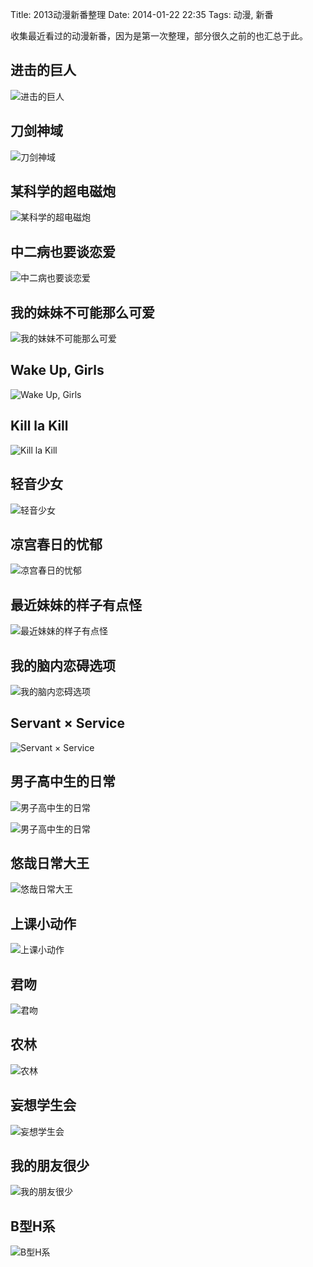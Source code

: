 Title: 2013动漫新番整理
Date: 2014-01-22 22:35
Tags: 动漫, 新番

[1]: /static/images/cartoon/JinJiDeJuRen.jpg
[2]: /static/images/cartoon/DaoJianShenYu.jpg
[3]: /static/images/cartoon/MouKeXueDeChaoDianCiPao.jpg
[4]: /static/images/cartoon/ZhongErBingYeYaoTanLianAi.jpg
[5]: /static/images/cartoon/WoDeMeiMeiBuKeNengNaMeKeAi.jpg
[6]: /static/images/cartoon/WakeUpGirls.jpg
[7]: /static/images/cartoon/KillLaKill.jpg
[8]: /static/images/cartoon/QingYinShaoNv.jpg
[9]: /static/images/cartoon/LiangGongChunRiDeYouYu.jpg
[10]: /static/images/cartoon/ZuiJinMeiMeiDeYangZiYouDianGuai.jpg
[11]: /static/images/cartoon/WoDeNaoNeiLianAiXuanXiang.jpg
[12]: /static/images/cartoon/ServantXService.jpg
[13]: /static/images/cartoon/NanZiGaoZhongShengDeRiChang.jpg
[14]: /static/images/cartoon/NanZiGaoZhongShengDeRiChang_1.jpg
[15]: /static/images/cartoon/NanZiGaoZhongShengDeRiChang_2.jpg
[16]: /static/images/cartoon/YouZaiRiChangDaWang.jpg
[17]: /static/images/cartoon/ShangKeXiaoDongZuo.jpg
[18]: /static/images/cartoon/JunWen.jpg
[19]: /static/images/cartoon/NongLin.jpg
[20]: /static/images/cartoon/WangXiangXueShengHui.jpg
[21]: /static/images/cartoon/WoDePengYouHenShao.jpg
[22]: /static/images/cartoon/BXingHXi.jpg

收集最近看过的动漫新番，因为是第一次整理，部分很久之前的也汇总于此。

## 进击的巨人
![进击的巨人][1]

## 刀剑神域
![刀剑神域][2]

## 某科学的超电磁炮
![某科学的超电磁炮][3]

## 中二病也要谈恋爱
![中二病也要谈恋爱][4]

## 我的妹妹不可能那么可爱
![我的妹妹不可能那么可爱][5]

## Wake Up, Girls
![Wake Up, Girls][6]

## Kill la Kill
![Kill la Kill][7]

## 轻音少女
![轻音少女][8]

## 凉宫春日的忧郁
![凉宫春日的忧郁][9]

## 最近妹妹的样子有点怪
![最近妹妹的样子有点怪][10]

## 我的脑内恋碍选项
![我的脑内恋碍选项][11]

## Servant × Service
![Servant × Service][12]

## 男子高中生的日常
![男子高中生的日常][14]

![男子高中生的日常][15]

## 悠哉日常大王
![悠哉日常大王][16]

## 上课小动作
![上课小动作][17]

## 君吻
![君吻][18]

## 农林
![农林][19]

## 妄想学生会
![妄想学生会][20]

## 我的朋友很少
![我的朋友很少][21]

## B型H系
![B型H系][22]

